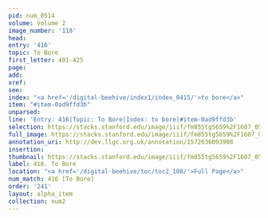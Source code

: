 ```yaml
---
pid: num_0514
volume: Volume 2
image_number: '118'
head: 
entry: '416'
topic: To Bore
first_letter: 401-425
page: 
add: 
xref: 
see: 
index: "<a href='/digital-beehive/index1/index_0415/'>to bore</a>"
item: "#item-0ad9ffd3b"
unparsed: 
line: 'Entry: 416|Topic: To Bore|Index: to bore|#item-0ad9ffd3b'
selection: https://stacks.stanford.edu/image/iiif/fm855tg5659%2F1607_0585/906,1164,2857,171/full/0/default.jpg
full_image: https://stacks.stanford.edu/image/iiif/fm855tg5659%2F1607_0585/full/full/0/default.jpg
annotation_uri: http://dev.llgc.org.uk/annotation/1572636093908
insertion: 
thumbnail: https://stacks.stanford.edu/image/iiif/fm855tg5659%2F1607_0585/906,1164,600,180/250,/0/default.jpg
label: 416. To Bore
location: "<a href='/digital-beehive/toc/toc2_108/'>Full Page</a>"
num_match: 416 [To Bore]
order: '241'
layout: alpha_item
collection: num2
---
```

